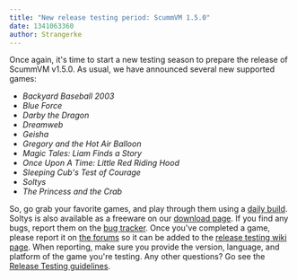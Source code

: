 ```yaml
---
title: "New release testing period: ScummVM 1.5.0"
date: 1341063360
author: Strangerke
---
```


Once again, it's time to start a new testing season to prepare the release of ScummVM v1.5.0. As usual, we have announced several new supported games:

*   *Backyard Baseball 2003*
*   *Blue Force*
*   *Darby the Dragon*
*   *Dreamweb*
*   *Geisha*
*   *Gregory and the Hot Air Balloon*
*   *Magic Tales: Liam Finds a Story*
*   *Once Upon A Time: Little Red Riding Hood*
*   *Sleeping Cub's Test of Courage*
*   *Soltys*
*   *The Princess and the Crab*

So, go grab your favorite games, and play through them using a [daily build](/downloads/#daily). Soltys is also available as a freeware on our [download page](/downloads/#extras). If you find any bugs, report them on the [bug tracker](http://bugs.scummvm.org/). Once you've completed a game, please report it on [the forums](http://forums.scummvm.org/viewtopic.php?p=73072) so it can be added to the [release testing wiki page](http://wiki.scummvm.org/index.php/Release_Testing/1.5.0). When reporting, make sure you provide the version, language, and platform of the game you're testing. Any other questions? Go see the [Release Testing guidelines](http://wiki.scummvm.org/index.php/Release_Testing).
